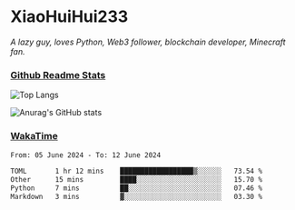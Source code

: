 # XiaoHuiHui233

*A lazy guy, loves Python, Web3 follower, blockchain developer, Minecraft fan.*

### [Github Readme Stats](https://github.com/anuraghazra/github-readme-stats)

![Top Langs](https://github-readme-stats.vercel.app/api/top-langs/?username=XiaoHuiHui233&layout=compact&theme=github_dark)

![Anurag's GitHub stats](https://github-readme-stats.vercel.app/api?username=XiaoHuiHui233&show_icons=true&theme=github_dark)

### [WakaTime](https://wakatime.com)

<!--START_SECTION:waka-->

```txt
From: 05 June 2024 - To: 12 June 2024

TOML       1 hr 12 mins    ██████████████████▒░░░░░░   73.54 %
Other      15 mins         ████░░░░░░░░░░░░░░░░░░░░░   15.70 %
Python     7 mins          ██░░░░░░░░░░░░░░░░░░░░░░░   07.46 %
Markdown   3 mins          ▓░░░░░░░░░░░░░░░░░░░░░░░░   03.30 %
```

<!--END_SECTION:waka-->
